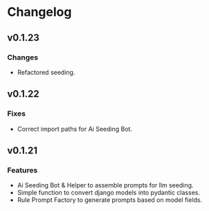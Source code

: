 # Changelog

## v0.1.23

### Changes
- Refactored seeding.

## v0.1.22

### Fixes
- Correct import paths for Ai Seeding Bot.

## v0.1.21
### Features
- Ai Seeding Bot & Helper to assemble prompts for llm seeding. 
- Simple function to convert django models into pydantic classes.
- Rule Prompt Factory to generate prompts based on model fields. 